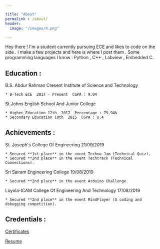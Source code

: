 ```yaml
---

title: "About"
permalink : /about/
header:
  image: "/images/4.png"

---
```


Hey there ! I'm a student currently pursuing ECE and likes to code on the side . I make a few projects and here is where I post them . Some programming languages I know : Python , C++ , Labview , Embedded C.


## Education :


B.S. Abdur Rahman Cresent Institute of Science and Technology 

 	* B-Tech ECE  2017 - Present  CGPA : 9.04

St.Johns English School And Junior College

 	* Higher Education 12th  2017  Percentage : 79.94%
 	* Secondary Education 10th  2015  CGPA : 8.4


## Achievements :

St. Joseph's College Of Engineering  21/09/2019

 	* Secured **1st place** in the event Techno Jam (Technical Quiz).
 	* Secured **2nd place** in the event Techtrack (Technical Connections).

Sri Sairam Engineering College  19/08/2019
	
 	* Secured **2nd place** in the event Arduino Challenge.

Loyola-ICAM College Of Engineering And Technology  17/08/2019
	
 	* Secured **2nd place** in the event MindFlayer (A coding and debugging competition).

## Credentials :

[Certificates](https://drive.google.com/open?id=1N03Vu40wywwjXnemZBEDdC8wrLvbyVRn)

[Resume](https://drive.google.com/open?id=1u8qiGeyHH3TisTRksfs12txqbwBBDC_d)
